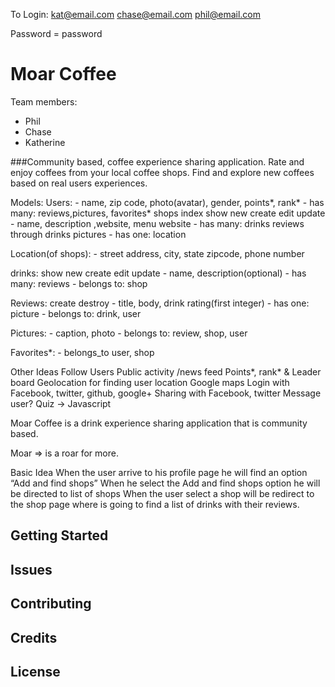 To Login:
kat@email.com
chase@email.com
phil@email.com

Password = password

Moar Coffee
================

Team members:
 - Phil
 - Chase
 - Katherine

###Community based, coffee experience sharing application. Rate and enjoy coffees from your local coffee shops. Find and explore new coffees based on real users experiences. 

Models:
  Users:
    - name, zip code, photo(avatar), gender, points*, rank*
    - has many: reviews,pictures, favorites* 
  shops index show new create edit update 
    - name, description ,website, menu website
    - has many: drinks reviews through drinks pictures
    - has one: location 

  Location(of shops):
    - street address, city, state zipcode, phone number 

  drinks: show new create edit update
    - name, description(optional)
    - has many: reviews
    - belongs to: shop

  Reviews:  create destroy
    - title, body, drink rating(first integer)
    - has one: picture
    - belongs to: drink, user

  Pictures:
    - caption, photo
    - belongs to: review, shop, user

  Favorites*:
    - belongs_to user, shop

Other Ideas
  Follow Users
  Public activity /news feed
  Points*, rank* & Leader board
  Geolocation for finding user location
  Google maps
  Login with Facebook, twitter, github, google+
  Sharing with Facebook, twitter 
  Message user?
  Quiz  → Javascript


Moar Coffee is a drink experience sharing application that is community based.

Moar =>  is a roar for more.  

Basic Idea
  When the user arrive to his profile page he will find an option “Add and find  shops”
  When he select the Add and find shops option he will be directed to list of shops
  When the user select a shop will be redirect to the shop page where is going to find a  list of drinks with their reviews. 

 
Getting Started
---------------

Issues
-------------

Contributing
------------

Credits
-------

License
-------

